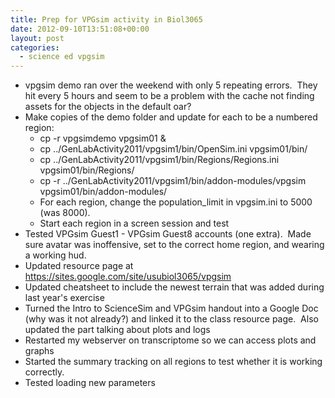 ```yaml
---
title: Prep for VPGsim activity in Biol3065
date: 2012-09-10T13:51:08+00:00
layout: post
categories:
  - science ed vpgsim
---
```

  * vpgsim demo ran over the weekend with only 5 repeating errors.  They hit every 5 hours and seem to be a problem with the cache not finding assets for the objects in the default oar?
  * Make copies of the demo folder and update for each to be a numbered region:
      * cp -r vpgsimdemo vpgsim01 &
      * cp ../GenLabActivity2011/vpgsim1/bin/OpenSim.ini vpgsim01/bin/
      * cp ../GenLabActivity2011/vpgsim1/bin/Regions/Regions.ini vpgsim01/bin/Regions/
      * cp -r ../GenLabActivity2011/vpgsim1/bin/addon-modules/vpgsim vpgsim01/bin/addon-modules/
      * For each region, change the population_limit in vpgsim.ini to 5000 (was 8000).
      * Start each region in a screen session and test
  * Tested VPGsim Guest1 - VPGsim Guest8 accounts (one extra).  Made sure avatar was inoffensive, set to the correct home region, and wearing a working hud.
  * Updated resource page at https://sites.google.com/site/usubiol3065/vpgsim
  * Updated cheatsheet to include the newest terrain that was added during last year's exercise
  * Turned the Intro to ScienceSim and VPGsim handout into a Google Doc (why was it not already?) and linked it to the class resource page.  Also updated the part talking about plots and logs
  * Restarted my webserver on transcriptome so we can access plots and graphs
  * Started the summary tracking on all regions to test whether it is working correctly.
  * Tested loading new parameters
